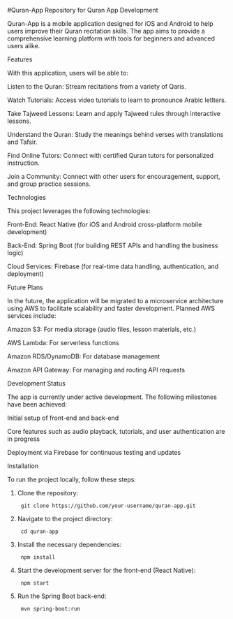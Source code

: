 #Quran-App
Repository for Quran App Development


Quran-App is a mobile application designed for iOS and Android to help users improve their Quran recitation skills. The app aims to provide a comprehensive learning platform with tools for beginners and advanced users alike.


Features


With this application, users will be able to:


Listen to the Quran: Stream recitations from a variety of Qaris.


Watch Tutorials: Access video tutorials to learn to pronounce Arabic letlters.

Take Tajweed Lessons: Learn and apply Tajweed rules through interactive lessons.

Understand the Quran: Study the meanings behind verses with translations and Tafsir.

Find Online Tutors: Connect with certified Quran tutors for personalized instruction.

Join a Community: Connect with other users for encouragement, support, and group practice sessions.


Technologies


This project leverages the following technologies:



Front-End: React Native (for iOS and Android cross-platform mobile development)

Back-End: Spring Boot (for building REST APIs and handling the business logic)

Cloud Services: Firebase (for real-time data handling, authentication, and deployment)


Future Plans


In the future, the application will be migrated to a microservice architecture using AWS to facilitate scalability and faster development. Planned AWS services include:



Amazon S3: For media storage (audio files, lesson materials, etc.)

AWS Lambda: For serverless functions

Amazon RDS/DynamoDB: For database management

Amazon API Gateway: For managing and routing API requests


Development Status


The app is currently under active development. The following milestones have been achieved:



Initial setup of front-end and back-end

Core features such as audio playback, tutorials, and user authentication are in progress

Deployment via Firebase for continuous testing and updates


Installation


To run the project locally, follow these steps:


1. Clone the repository:
    
        git clone https://github.com/your-username/quran-app.git

2. Navigate to the project directory:

        cd quran-app

3. Install the necessary dependencies:

        npm install

4. Start the development server for the front-end (React Native):

        npm start

5. Run the Spring Boot back-end:

        mvn spring-boot:run
   
